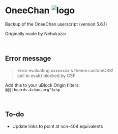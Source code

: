 

# OneeChan ![logo](https://i.imgur.com/yOBCdxX.png)
Backup of the OneeChan userscript (version 5.6.1)

Originally made by Nebukazar

<br>

## Error message
>Error evaluating xxxxxxxx's theme.customCSS!<br>
>call to eval() blocked by CSP

Add this to your uBlock Origin filters:<br>
`@@||boards.4chan.org^$csp`

<br>

## To-do
* Update links to point at non-404 equivalents
